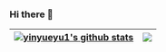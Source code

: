 ### Hi there 👋

<!--
**yinyueyu1/yinyueyu1** is a ✨ _special_ ✨ repository because its `README.md` (this file) appears on your GitHub profile.

Here are some ideas to get you started:

- 🔭 I’m currently working on ...
- 🌱 I’m currently learning ...
- 👯 I’m looking to collaborate on ...
- 🤔 I’m looking for help with ...
- 💬 Ask me about ...
- 📫 How to reach me: ...
- 😄 Pronouns: ...
- ⚡ Fun fact: ...
-->
| <a href="https://github.com/yinyueyu1/yinyueyu1"><picture><source media="(prefers-color-scheme: dark)" srcset="https://bad-apple-github-readme.vercel.app/api?show_bg=1&username=yinyueyu1&show_icons=true&include_all_commits=true&theme=tokyonight&hide_border=true" /><img align="center" src="https://bad-apple-github-readme.vercel.app/api??show_bg=1&username=1&show_icons=true&include_all_commits=true&theme=buefy&hide_border=true" alt="yinyueyu1's github stats" /></pictulre></a> | <a href="https://github.com/yinyueyu1/yinyueyu1"><picture><source media="(prefers-color-scheme: dark)" srcset="https://github-readme-stats.vercel.app/api/top-langs/?username=yinyueyu1&theme=tokyonight&hide_border=true&layout=compact" /><img align="center" src="https://github-readme-stats.vercel.app/api/top-langs/?username=yinyueyu1&theme=buefy&hide_border=true&layout=compact" /></picture></a> |
| ------------- | ------------- |
